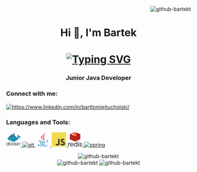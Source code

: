 <p align="right"> <img src="https://komarev.com/ghpvc/?username=github-bartekt&label=Profile%20views&color=0e75b6&style=flat" alt="github-bartekt" /> </p>

<h1 align="center">Hi 👋, I'm Bartek</h1>

<h1 align="center">
<a href="https://git.io/typing-svg"><img src="http://readme-typing-svg.herokuapp.com?font=Fira+Code&pause=1000&color=FF1313&random=false&width=435&lines=I'm+open+to+work.;I'm+into+hexagon+architecure+%E2%AC%A1" alt="Typing SVG" /></a>
</h1>

<h3 align="center">Junior Java Developer</h3>

<h3 align="left">Connect with me:</h3>
<p align="left">
<a href="https://linkedin.com/in/https://www.linkedin.com/in/bartlomiejtucholski/" target="blank"><img align="center" src="https://raw.githubusercontent.com/rahuldkjain/github-profile-readme-generator/master/src/images/icons/Social/linked-in-alt.svg" alt="https://www.linkedin.com/in/bartlomiejtucholski/" height="30" width="40" /></a>
</p>

<h3 align="left">Languages and Tools:</h3>
<p align="left"> <a href="https://www.docker.com/" target="_blank" rel="noreferrer"> <img src="https://raw.githubusercontent.com/devicons/devicon/master/icons/docker/docker-original-wordmark.svg" alt="docker" width="40" height="40"/> </a> <a href="https://git-scm.com/" target="_blank" rel="noreferrer"> <img src="https://www.vectorlogo.zone/logos/git-scm/git-scm-icon.svg" alt="git" width="40" height="40"/> </a> <a href="https://www.java.com" target="_blank" rel="noreferrer"> <img src="https://raw.githubusercontent.com/devicons/devicon/master/icons/java/java-original.svg" alt="java" width="40" height="40"/> </a> <a href="https://developer.mozilla.org/en-US/docs/Web/JavaScript" target="_blank" rel="noreferrer"> <img src="https://raw.githubusercontent.com/devicons/devicon/master/icons/javascript/javascript-original.svg" alt="javascript" width="40" height="40"/> </a> <a href="https://redis.io" target="_blank" rel="noreferrer"> <img src="https://raw.githubusercontent.com/devicons/devicon/master/icons/redis/redis-original-wordmark.svg" alt="redis" width="40" height="40"/> </a> <a href="https://spring.io/" target="_blank" rel="noreferrer"> <img src="https://www.vectorlogo.zone/logos/springio/springio-icon.svg" alt="spring" width="40" height="40"/> </a> </p>

<div align=center>
  <img width=370 "align="center" src="https://github-readme-stats.vercel.app/api/top-langs?username=github-bartekt&show_icons=true&locale=en&layout=compact" alt="github-bartekt" />
  <br/>
  <img align="center" src="https://github-readme-stats.vercel.app/api?username=github-bartekt&show_icons=true&locale=en" alt="github-bartekt" />
  <img align="center" src="https://github-readme-streak-stats.herokuapp.com/?user=github-bartekt&" alt="github-bartekt" />
</div>




<!--
**GitHub-BartekT/GitHub-BartekT** is a ✨ _special_ ✨ repository because its `README.md` (this file) appears on your GitHub profile.

Here are some ideas to get you started:

- 🔭 I’m currently working on ...
- 🌱 I’m currently learning ...
- 👯 I’m looking to collaborate on ...
- 🤔 I’m looking for help with ...
- 💬 Ask me about ...
- 📫 How to reach me: ...
- 😄 Pronouns: ...
- ⚡ Fun fact: ...
-->
